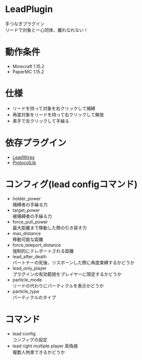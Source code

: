 # LeadPlugin
手つなぎプラグイン  
リードで対象と一心同体、離れなれない！  

# 動作条件  
- Minecraft 1.15.2
- PaperMC 1.15.2

# 仕様  
- リードを持って対象を右クリックして捕縛  
- 再度対象をリードを持って右クリックして解放  
- 素手で左クリックして手繰る  

# 依存プラグイン  
- [LeadWires](https://www.spigotmc.org/resources/leadwires.76515/)  
- [ProtocolLib](https://www.spigotmc.org/resources/protocollib.1997/)

# コンフィグ(lead configコマンド)
- holder_power  
  捕縛者の手繰る力　　
- target_power  
  被捕縛者の手繰る力
- force_pull_power  
  最大距離まで移動した際の引き戻す力  
- max_distance  
  移動可能な距離  
- force_teleport_distance  
  強制的にテレポートされる距離  
- lead_after_death  
  パートナーの死後、リスポーンした際に再度束縛するかどうか  
- lead_only_player  
  プラグインの有効範囲をプレイヤーに限定するかどうか
- particle_mode  
  リードの代わりにパーティクルを表示かどうか
- particle_type  
  パーティクルのタイプ
  
# コマンド  
- lead config  
  コンフィグの設定  
- lead right multiple player 真偽値  
  複数人拘束できるかどうか  
